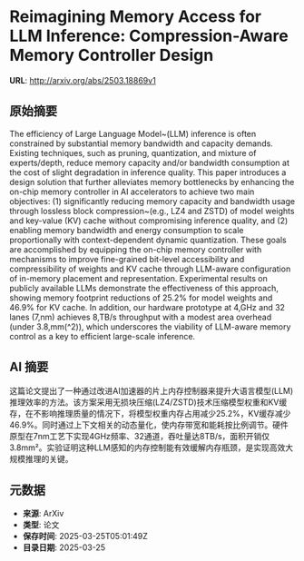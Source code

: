# Reimagining Memory Access for LLM Inference: Compression-Aware Memory Controller Design

**URL**: http://arxiv.org/abs/2503.18869v1

## 原始摘要

The efficiency of Large Language Model~(LLM) inference is often constrained
by substantial memory bandwidth and capacity demands. Existing techniques, such
as pruning, quantization, and mixture of experts/depth, reduce memory capacity
and/or bandwidth consumption at the cost of slight degradation in inference
quality. This paper introduces a design solution that further alleviates memory
bottlenecks by enhancing the on-chip memory controller in AI accelerators to
achieve two main objectives: (1) significantly reducing memory capacity and
bandwidth usage through lossless block compression~(e.g., LZ4 and ZSTD) of
model weights and key-value (KV) cache without compromising inference quality,
and (2) enabling memory bandwidth and energy consumption to scale
proportionally with context-dependent dynamic quantization. These goals are
accomplished by equipping the on-chip memory controller with mechanisms to
improve fine-grained bit-level accessibility and compressibility of weights and
KV cache through LLM-aware configuration of in-memory placement and
representation. Experimental results on publicly available LLMs demonstrate the
effectiveness of this approach, showing memory footprint reductions of 25.2\%
for model weights and 46.9\% for KV cache. In addition, our hardware prototype
at 4\,GHz and 32 lanes (7\,nm) achieves 8\,TB/s throughput with a modest area
overhead (under 3.8\,mm\(^2\)), which underscores the viability of LLM-aware
memory control as a key to efficient large-scale inference.


## AI 摘要

这篇论文提出了一种通过改进AI加速器的片上内存控制器来提升大语言模型(LLM)推理效率的方法。该方案采用无损块压缩(LZ4/ZSTD)技术压缩模型权重和KV缓存，在不影响推理质量的情况下，将模型权重内存占用减少25.2%，KV缓存减少46.9%。同时通过上下文相关的动态量化，使内存带宽和能耗按比例调节。硬件原型在7nm工艺下实现4GHz频率、32通道，吞吐量达8TB/s，面积开销仅3.8mm²。实验证明这种LLM感知的内存控制能有效缓解内存瓶颈，是实现高效大规模推理的关键。

## 元数据

- **来源**: ArXiv
- **类型**: 论文
- **保存时间**: 2025-03-25T05:01:49Z
- **目录日期**: 2025-03-25
